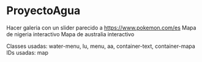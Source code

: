 # ProyectoAgua

Hacer galeria con un slider parecido a https://www.pokemon.com/es
Mapa de nigeria interactivo
Mapa de australia interactivo


Classes usadas: water-menu, lu, menu, aa, container-text, container-mapa
IDs usadas: map
